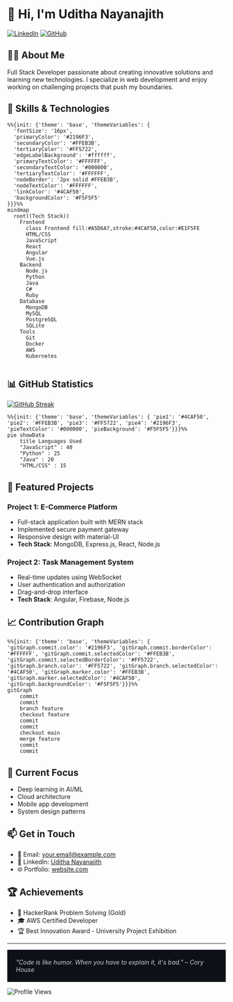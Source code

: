 # 👋 Hi, I'm Uditha Nayanajith

[![LinkedIn](https://img.shields.io/badge/LinkedIn-0077B5?style=for-the-badge&logo=linkedin&logoColor=white)](https://www.linkedin.com/in/uditha-nayanagith-a06a1a17b/)
[![GitHub](https://img.shields.io/badge/GitHub-100000?style=for-the-badge&logo=github&logoColor=white)](https://github.com/udithanayanajith)

## 👨‍💻 About Me

Full Stack Developer passionate about creating innovative solutions and learning new technologies. I specialize in web development and enjoy working on challenging projects that push my boundaries.

## 🚀 Skills & Technologies

```mermaid
%%{init: {'theme': 'base', 'themeVariables': { 
  'fontSize': '16px', 
  'primaryColor': '#2196F3', 
  'secondaryColor': '#FFEB3B', 
  'tertiaryColor': '#FF5722', 
  'edgeLabelBackground': '#ffffff', 
  'primaryTextColor': '#FFFFFF', 
  'secondaryTextColor': '#000000', 
  'tertiaryTextColor': '#FFFFFF', 
  'nodeBorder': '2px solid #FFEB3B', 
  'nodeTextColor': '#FFFFFF', 
  'linkColor': '#4CAF50',
  'backgroundColor': '#F5F5F5'
}}}%%
mindmap
  root((Tech Stack))
    Frontend
      class Frontend fill:#A5D6A7,stroke:#4CAF50,color:#E1F5FE
      HTML/CSS
      JavaScript
      React
      Angular
      Vue.js
    Backend
      Node.js
      Python
      Java
      C#
      Ruby
    Database
      MongoDB
      MySQL
      PostgreSQL
      SQLite
    Tools
      Git
      Docker
      AWS
      Kubernetes


```


## 📊 GitHub Statistics

[![GitHub Streak](https://github-readme-streak-stats.herokuapp.com/?user=udithanayanajith&theme=github-dark-blue)](https://git.io/streak-stats)

```mermaid
%%{init: {'theme': 'base', 'themeVariables': { 'pie1': '#4CAF50', 'pie2': '#FFEB3B', 'pie3': '#FF5722', 'pie4': '#2196F3', 'pieTextColor': '#000000', 'pieBackground': '#F5F5F5'}}}%%
pie showData
    title Languages Used
    "JavaScript" : 40
    "Python" : 25
    "Java" : 20
    "HTML/CSS" : 15
```

## 🌟 Featured Projects

### Project 1: E-Commerce Platform
- Full-stack application built with MERN stack
- Implemented secure payment gateway
- Responsive design with material-UI
- **Tech Stack**: MongoDB, Express.js, React, Node.js

### Project 2: Task Management System
- Real-time updates using WebSocket
- User authentication and authorization
- Drag-and-drop interface
- **Tech Stack**: Angular, Firebase, Node.js

## 📈 Contribution Graph

```mermaid
%%{init: {'theme': 'base', 'themeVariables': { 'gitGraph.commit.color': '#2196F3', 'gitGraph.commit.borderColor': '#FFFFFF', 'gitGraph.commit.selectedColor': '#FFEB3B', 'gitGraph.commit.selectedBorderColor': '#FF5722', 'gitGraph.branch.color': '#FF5722', 'gitGraph.branch.selectedColor': '#4CAF50', 'gitGraph.marker.color': '#FFEB3B', 'gitGraph.marker.selectedColor': '#4CAF50', 'gitGraph.backgroundColor': '#F5F5F5'}}}%%
gitGraph
    commit
    commit
    branch feature
    checkout feature
    commit
    commit
    checkout main
    merge feature
    commit
    commit
```

## 🎯 Current Focus

- Deep learning in AI/ML
- Cloud architecture
- Mobile app development
- System design patterns

## 📫 Get in Touch

- 📧 Email: your.email@example.com
- 💼 LinkedIn: [Uditha Nayanajith](https://www.linkedin.com/in/uditha-nayanajith)
- 🌐 Portfolio: [website.com](https://your-portfolio.com)

## 🏆 Achievements

- 🥇 HackerRank Problem Solving (Gold)
- 🎓 AWS Certified Developer
- 🏆 Best Innovation Award - University Project Exhibition

---
<div style="background-color: #0D1117; color: #c9d1d9; padding: 20px;">
    <i>"Code is like humor. When you have to explain it, it's bad." – Cory House</i>
</div>

![Profile Views](https://komarev.com/ghpvc/?username=udithanayanajith&color=blue)
